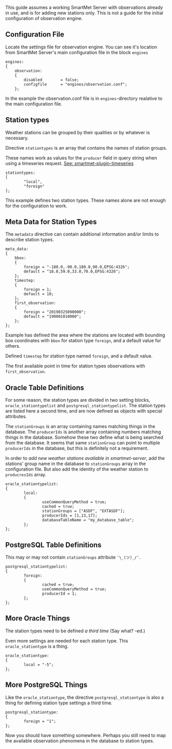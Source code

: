 This guide assumes a working SmartMet Server with observations already in use, and is for adding new stations only. This is not a guide for the initial configuration of observation engine.

## Configuration File

Locate the settings file for observation engine. You can see it's location from SmartMet Server's main configuration file in the block `engines`

```
engines:
{
	observation:
	{
		disabled        = false;
		configfile      = "engines/observation.conf";
	};
```

In the example the observation.conf file is in `engines`-directory realative to the main configuration file.


## Station types

Weather stations can be grouped by their qualities or by whatever is necessary.

Directive `stationtypes` is an array that contains the names of station groups.

These names work as values for the `producer` field in query string when using a timeseries request. [See: smartmet-plugin-timeseries](https://github.com/fmidev/smartmet-plugin-timeseries/)

```
stationtypes:
[
        "local",
        "foreign"
];
```

This example defines two station types. These names alone are not enough for the configuration to work.

## Meta Data for Station Types

The `metadata` directive can contain additional information and/or limits to describe station types.

```
meta_data:
{
    bbox:
    {
        foreign = "-180.0,-90.0,180.0,90.0,EPSG:4326";
        default = "18.0,59.0,33.0,70.0,EPSG:4326";
    };
    timestep:
    {
        foreign = 1;
        default = 10;
    };
    first_observation:
    {
        foreign = "20190325090000";
        default = "190001010000";
    };
};
```

Example has defined the area where the stations are located with bounding box coordinates with `bbox` for station type `foreign`, and a default value for others.

Defined `timestep` for station type named `foreign`, and a default value.

The first available point in time for station types observations with `first_observation`.

## Oracle Table Definitions

For some reason, the station types are divided in two setting blocks, `oracle_stationtypelist` and `postgresql_stationtypelist`. The station types are listed here a second time, and are now defined as objects with special attributes.

The `stationGroups` is an array containing names matching things in the database.
The `producerIds` is another array containing numbers matching things in the database.
Somehow these two define what is being searched from the database. It seems that same `stationGroup` can point to multiple `producerIds` in the database, but this is definitely not a requirement.

In order to _add new weather stations available in smartmet-server_, add the stations' group name in the database to `stationGroups` array in the configuration file. But also add the identity of the weather station to `producresIds` array. 

```
oracle_stationtypelist:
{
        local:
        {
                useCommonQueryMethod = true;
                cached = true;
                stationGroups = ["ASDF", "EXTASDF"];
                producerIds = [1,13,17];
                databaseTableName = "my_database_table";
        };
};
```

## PostgreSQL Table Definitions

This may or may not contain `stationGroups` attribute `¯\_(ツ)_/¯`.

```
postgresql_stationtypelist:
{
        foreign:
        {
                cached = true;
                useCommonQueryMethod = true;
                producerId = 1;
        };
};
```

## More Oracle Things 

The station types need to be defined _a third time_ (Say what? -ed.)

Even more settings are needed for each station type. This `oracle_stationtype` is a thing.


```
oracle_stationtype:
{
        local = "-5";
};
```

## More PostgreSQL Things

Like the `oracle_stationtype`, the directive `postgresql_stationtype` is also a thing for defining station type settings a third time.

```
postgresql_stationtype:
{
        foreign = "1";
};
```

Now you should have something somewhere. Perhaps you still need to map the available observation phenomena in the database to station types.

